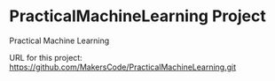# PracticalMachineLearning Project
Practical Machine Learning 

URL for this project: https://github.com/MakersCode/PracticalMachineLearning.git
